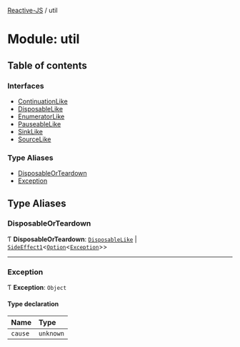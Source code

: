 [Reactive-JS](../README.md) / util

# Module: util

## Table of contents

### Interfaces

- [ContinuationLike](../interfaces/util.ContinuationLike.md)
- [DisposableLike](../interfaces/util.DisposableLike.md)
- [EnumeratorLike](../interfaces/util.EnumeratorLike.md)
- [PauseableLike](../interfaces/util.PauseableLike.md)
- [SinkLike](../interfaces/util.SinkLike.md)
- [SourceLike](../interfaces/util.SourceLike.md)

### Type Aliases

- [DisposableOrTeardown](util.md#disposableorteardown)
- [Exception](util.md#exception)

## Type Aliases

### DisposableOrTeardown

Ƭ **DisposableOrTeardown**: [`DisposableLike`](../interfaces/util.DisposableLike.md) \| [`SideEffect1`](functions.md#sideeffect1)<[`Option`](functions.md#option)<[`Exception`](util.md#exception)\>\>

___

### Exception

Ƭ **Exception**: `Object`

#### Type declaration

| Name | Type |
| :------ | :------ |
| `cause` | `unknown` |
